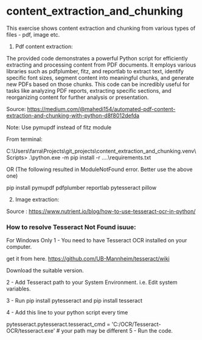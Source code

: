 # content_extraction_and_chunking
This exercise shows content extraction and chunking from various types of files - pdf, image etc.

1. Pdf content extraction:

The provided code demonstrates a powerful Python script for efficiently extracting and processing content from PDF documents. It employs various libraries such as pdfplumber, fitz, and reportlab to extract text, identify specific font sizes, segment content into meaningful chunks, and generate new PDFs based on those chunks. This code can be incredibly useful for tasks like analyzing PDF reports, extracting specific sections, and reorganizing content for further analysis or presentation.

Source: https://medium.com/@mahedi154/automated-pdf-content-extraction-and-chunking-with-python-d8f8012defda

Note: Use pymupdf instead of fitz module

From terminal:

 C:\Users\farra\Projects\git_projects\content_extraction_and_chunking\.venv\Scripts> .\python.exe -m pip install -r ..\..\requirements.txt

 OR (The following resulted in ModuleNotFound error. Better use the above one)

pip install pymupdf pdfplumber reportlab pytesseract pillow

2. Image extraction:

Source : https://www.nutrient.io/blog/how-to-use-tesseract-ocr-in-python/


### How to resolve Tesseract Not Found isuue:

For Windows Only
1 - You need to have Tesseract OCR installed on your computer.

get it from here. https://github.com/UB-Mannheim/tesseract/wiki

Download the suitable version.

2 - Add Tesseract path to your System Environment. i.e. Edit system variables.

3 - Run pip install pytesseract and pip install tesseract

4 - Add this line to your python script every time

pytesseract.pytesseract.tesseract_cmd = 'C:/OCR/Tesseract-OCR/tesseract.exe'  # your path may be different
5 - Run the code.
